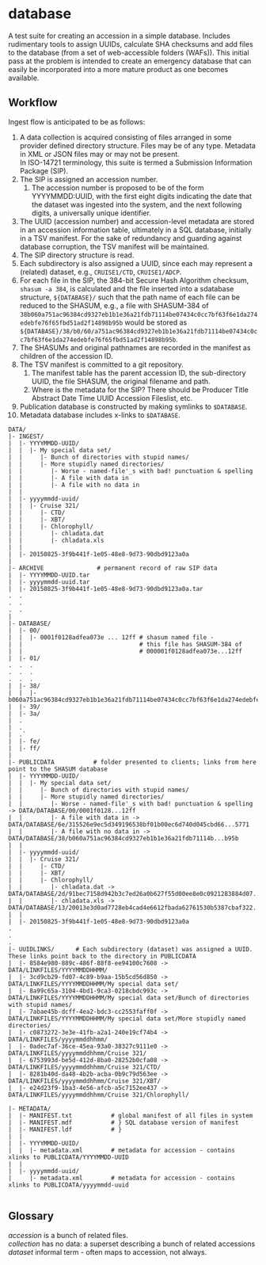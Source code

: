 # database

A test suite for creating an accession in a simple database.  Includes
rudimentary tools to assign UUIDs, calculate SHA checksums and add files to the
database (from a set of web-accessible folders (WAFs)).  This initial pass at
the problem is intended to create an emergency database that can easily be
incorporated into a more mature product as one becomes available.

## Workflow

Ingest flow is anticipated to be as follows:

1. A data collection is acquired consisting of files arranged in some provider defined directory structure. Files may be of any type.
Metadata in XML or JSON files may or may not be present.  
In ISO-14721 terminology, this suite is termed a Submission Information Package (SIP).
2. The SIP is assigned an accession number.
   1. The accession number is proposed to be of the form YYYYMMDD:UUID, with the first eight digits indicating the date that the dataset was ingested 
into the system, and the next following digits, a universally unique identifier. 
1. The UUID (accession number) and accession-level metadata are stored in an accession information table, ultimately in a SQL database,
initially in a TSV manifest. For the sake of redundancy and guarding against database corruption, the TSV manifest will be maintained. 
1. The SIP directory structure is read. 
1. Each subdirectory is also assigned a UUID, since each may represent a (related) dataset, e.g., `CRUISE1/CTD`, `CRUISE1/ADCP`.
1. For each file in the SIP,  the 384-bit Secure Hash Algorithm checksum, `shasum -a 384`,  is calculated and 
the file inserted into a sdatabase structure, `${DATABASE}/` such that the path name of each file can be reduced to the SHASUM, 
e.g., a file with SHASUM-384 of 
`38b060a751ac96384cd9327eb1b1e36a21fdb71114be07434c0cc7bf63f6e1da274edebfe76f65fbd51ad2f14898b95b`
would be stored as   
`${DATABASE}/38/b0/60/a751ac96384cd9327eb1b1e36a21fdb71114be07434c0cc7bf63f6e1da274edebfe76f65fbd51ad2f14898b95b`. 
1. The SHASUMs and original pathnames are recorded in the manifest as children of the accession ID.
1. The TSV manifest is committed to a git repository.
    1. The manifest table has the parent accession ID, the sub-directory UUID, the file SHASUM, the original filename and path.  
    1. Where is the metadata for the SIP? There should be 
	Producer Title Abstract Date Time UUID Accession Fileslist, etc. 
1. Publication database is constructed by making symlinks to `$DATABASE`.
1. Metadata database includes x-links to `$DATABASE`. 



```
DATA/
|- INGEST/
|  |- YYYYMMDD-UUID/
|  |  |- My special data set/
|  |     |- Bunch of directories with stupid names/
|  |     |- More stupidly named directories/
|  |        |- Worse - named-file'_s with bad! punctuation & spelling
|  |        |- A file with data in 
|  |        |- A file with no data in
|  |  
|  |- yyyymmdd-uuid/
|  |  |- Cruise 321/
|  |     |- CTD/
|  |     |- XBT/
|  |     |- Chlorophyll/
|  |        |- chladata.dat
|  |        |- chladata.xls
|  | 
|  |- 20150825-3f9b441f-1e05-48e8-9d73-90dbd9123a0a
|  
|- ARCHIVE               # permanent record of raw SIP data
|  |- YYYYMMDD-UUID.tar
|  |- yyyymmdd-uuid.tar
|  |- 20150825-3f9b441f-1e05-48e8-9d73-90dbd9123a0a.tar
.  .
.  .
.  .
| 
|- DATABASE/
|  |- 00/
|  |  |- 0001f0128adfea073e ... 12ff # shasum named file -
|  |                                 # this file has SHASUM-384 of
|  |                                 # 000001f0128adfea073e...12ff
|  |- 01/ 
.  .  .      
.  .  .      
.  .  .      
|  |- 38/
|  |  |- b060a751ac96384cd9327eb1b1e36a21fdb71114be07434c0cc7bf63f6e1da274edebfe76f65fbd51ad2f14898b95b
|  |- 39/
|  |- 3a/
|  .
|  .
|  .`
|  |- fe/
|  |- ff/ 
|
|- PUBLICDATA           # folder presented to clients; links from here point to the SHASUM database
|  |- YYYYMMDD-UUID/
|  |  |- My special data set/
|  |     |- Bunch of directories with stupid names/
|  |     |- More stupidly named directories/
|  |        |- Worse - named-file'_s with bad! punctuation & spelling -> DATA/DATABASE/00/0001f0128...12ff
|  |        |- A file with data in -> DATA/DATABASE/6e/315526e9ec5d349196538bf01b00ec6d740d045cbd66...5771
|  |        |- A file with no data in -> DATA/DATABASE/38/b060a751ac96384cd9327eb1b1e36a21fdb71114b...b95b
|  |  
|  |- yyyymmdd-uuid/
|  |  |- Cruise 321/
|  |     |- CTD/
|  |     |- XBT/
|  |     |- Chlorophyll/
|  |        |- chladata.dat -> DATA/DATABASE/2d/91bec7158d942b3c7ed26a0b627f55d00ee8e0c0921283884d07...10a6
|  |        |- chladata.xls -> DATA/DATABASE/13/20013e3d0ad7728eb4cad4e6612fbada62761530b5387cbaf322...4686
|  |
|  |- 20150825-3f9b441f-1e05-48e8-9d73-90dbd9123a0a
.
.
.
|- UUIDLINKS/      # Each subdirectory (dataset) was assigned a UUID. These links point back to the directory in PUBLICDATA
|  |- 8584e980-889c-486f-88f8-ee94100c7608 -> DATA/LINKFILES/YYYYMMDDHHMM/
|  |- 3cd9cb29-fd07-4c89-b9aa-15b5cd56d850 -> DATA/LINKFILES/YYYYMMDDHHMM/My special data set/
|  |- 8a99c65a-3104-4bd1-9ca3-0218cbdc993c -> DATA/LINKFILES/YYYYMMDDHHMM/My special data set/Bunch of directories with stupid names/
|  |- 7abae45b-dcff-4ea2-bdc3-cc2553faff0f -> DATA/LINKFILES/YYYYMMDDHHMM/My special data set/More stupidly named directories/
|  |- c0873272-3e3e-41fb-a2a1-240e19cf74b4 -> DATA/LINKFILES/yyyymmddhhmm/
|  |- 0adec7af-36ce-45ea-93a0-38327c9111e0 -> DATA/LINKFILES/yyyymmddhhmm/Cruise 321/
|  |- 6753993d-be5d-412d-8ba0-28252b0cfa08 -> DATA/LINKFILES/yyyymmddhhmm/Cruise 321/CTD/
|  |- 8281b40d-da48-4b2b-acba-0b9c79d563ee -> DATA/LINKFILES/yyyymmddhhmm/Cruise 321/XBT/
|  |- e24d23f9-1ba3-4e56-afcb-a5c7152ee437 -> DATA/LINKFILES/yyyymmddhhmm/Cruise 321/Chlorophyll/

|- METADATA/
|  |- MANIFEST.txt           # global manifest of all files in system
|  |- MANIFEST.mdf           # } SQL database version of manifest 
|  |- MANIFEST.ldf           # }
|  |
|  |- YYYYMMDD-UUID/
|  |  |- metadata.xml        # metadata for accession - contains xlinks to PUBLICDATA/YYYYMMDD-UUID 
|  |
|  |- yyyymmdd-uuid/
|     |- metadata.xml        # metadata for accession - contains xlinks to PUBLICDATA/yyyymmdd-uuid 


```


## Glossary

*accession* is a bunch of related files.   
*collection* has no data: a superset describing a bunch of related accessions   
*dataset* informal term - often maps to accession, not always.   

